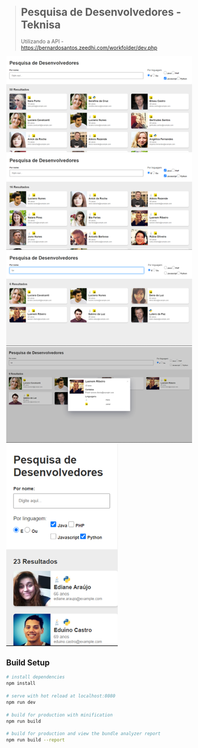 ># Pesquisa de Desenvolvedores - Teknisa
> Utilizando a API - https://bernardosantos.zeedhi.com/workfolder/dev.php

<div>
<img align-items="center" alt="Imagem do site inicial" width="500" src="https://github.com/davirochw/pesquisa-dev/blob/main/src/assets/img/devs_01.png/">
<img align-items="center" alt="Imagem do site inicial" width="500" src="https://github.com/davirochw/pesquisa-dev/blob/main/src/assets/img/devs_02.png/">
<img align-items="center" alt="Imagem do site inicial" width="500" src="https://github.com/davirochw/pesquisa-dev/blob/main/src/assets/img/devs_03.png/">
<img align-items="center" alt="Imagem do site inicial" width="500" src="https://github.com/davirochw/pesquisa-dev/blob/main/src/assets/img/devs_04.png/">
<img align-items="center" alt="Imagem do site inicial" width="300" src="https://github.com/davirochw/pesquisa-dev/blob/main/src/assets/img/devs_05.png/">
</div>

## Build Setup
``` bash
# install dependencies
npm install

# serve with hot reload at localhost:8080
npm run dev

# build for production with minification
npm run build

# build for production and view the bundle analyzer report
npm run build --report
```
